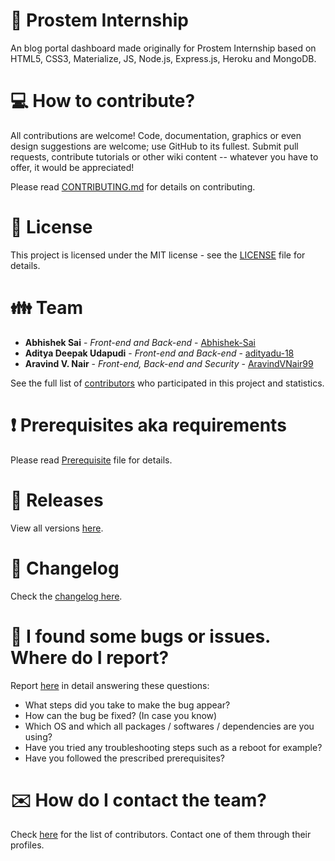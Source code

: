 # :office: Prostem Internship

An blog portal dashboard made originally for Prostem Internship based on HTML5, CSS3, Materialize, JS, Node.js, Express.js, Heroku and MongoDB.

# :computer: How to contribute?

All contributions are welcome! Code, documentation, graphics or even design suggestions are welcome; use GitHub to its fullest. Submit pull requests, contribute tutorials or other wiki content -- whatever you have to offer, it would be appreciated!

Please read [CONTRIBUTING.md](https://github.com/aravindvnair99/Prostem-Internship/blob/master/CONTRIBUTING.md) for details on contributing.

# :scroll: License

This project is licensed under the MIT license - see the [LICENSE](LICENSE) file for details.

# :family: Team

* **Abhishek Sai** - *Front-end and Back-end* - [Abhishek-Sai](https://github.com/Abhishek-Sai)
* **Aditya Deepak Udapudi** - *Front-end and Back-end* - [adityadu-18](https://github.com/adityadu-18)
* **Aravind V. Nair** - *Front-end, Back-end and Security* - [AravindVNair99](https://github.com/aravindvnair99)

See the full list of [contributors](https://github.com/aravindvnair99/Prostem-Internship/graphs/contributors) who participated in this project and statistics.

# :heavy_exclamation_mark: Prerequisites aka requirements

Please read [Prerequisite](Prerequisite.md) file for details.

# :bookmark: Releases

View all versions [here](https://github.com/aravindvnair99/Prostem-Internship/releases).

# :scroll: Changelog

Check the [changelog here](https://github.com/aravindvnair99/Prostem-Internship/commits/master).

# :memo: I found some bugs or issues. Where do I report?

Report [here](https://github.com/aravindvnair99/Prostem-Internship/issues/new/choose) in detail answering these questions:

* What steps did you take to make the bug appear?
* How can the bug be fixed? (In case you know)
* Which OS and which all packages / softwares / dependencies are you using?
* Have you tried any troubleshooting steps such as a reboot for example?
* Have you followed the prescribed prerequisites?

# :envelope: How do I contact the team?

Check [here](https://github.com/aravindvnair99/Prostem-Internship/graphs/contributors) for the list of contributors. Contact one of them through their profiles.